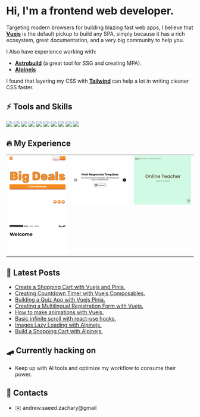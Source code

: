 # Hi, I'm a frontend web developer.
Targeting modern browsers for building blazing fast web apps, I believe that <a href="https://vuejs.org/">**Vuejs**</a> is the default pickup to build any SPA, simply because it has a rich ecosystem, great documentation, and a very big community to help you.

I Also have experience working with:

- <a href="https://astro.build/">**Astrobuild**</a> (a great tool for SSG and creating MPA).
- <a href="https://alpinejs.dev/">**Alpinejs**</a>

I found that layering my CSS with <a href="https://tailwindcss.com/">**Tailwind**</a> can help a lot in writing cleaner CSS faster.

## :zap: Tools and Skills
<img src="https://cdn.cdnlogo.com/logos/h/84/html.svg" width="24" />  <img src="https://cdn.cdnlogo.com/logos/c/18/css.svg" width="24" />  <img src="https://cdn.cdnlogo.com/logos/j/44/javascript.svg" width="26" />  <img src="https://cdn.cdnlogo.com/logos/n/88/nodejs.svg" width="72" />  <img src="https://astro.build/assets/press/full-logo-light.svg" width="75" /> 
<img src="https://alpinejs.dev/alpine_long.svg" width="120" />  <img src="https://cdn.cdnlogo.com/logos/t/58/tailwind-css.svg" width="30" />  <img src="https://cdn.cdnlogo.com/logos/s/90/sass.svg" width="32" />  <img src="https://www.vectorlogo.zone/logos/vuejs/vuejs-icon.svg" width="24" />  <img src="https://pinia.vuejs.org/logo.svg" width="20" />

## :fire: My Experience
<table>
  <tr>
    <td valign="center">
      <a href="https://github.com/andrew-zachary/big-deals">
        <img width="180" src="./big-deals.png" align="right"/>
      </a>
    </td>
    <td valign="center">
      <a href="https://github.com/andrew-zachary/html-responsive-templates">
        <img width="180" src="./html-responsive-templates.png" align="right"/>
      </a>
    </td>
    <td valign="center">
      <a href="https://github.com/andrew-zachary/online-teacher">
        <img width="180" src="./online-teacher.png" align="right"/>
      </a>
    </td>
  </tr>
  <tr>
    <td valign="center">
      <a href="https://github.com/andrew-zachary/cosmic-dust">
        <img width="180" src="./cosmic-dust.png" align="right"/>
      </a>
    </td>
  </tr>
</table>

## :gem: Latest Posts
- <a href="https://dev.to/andrewzach/create-a-shopping-cart-with-vuejs-and-pinia-1ooc">Create a Shopping Cart with Vuejs and Pinia.</a>
- <a href="https://dev.to/andrewzach/creating-countdown-timer-with-vuejs-composables-m52">Creating Countdown Timer with Vuejs Composables.</a>
- <a href="https://dev.to/andrewzach/building-a-quiz-app-with-vuejs-pinia-12d6">Building a Quiz App with Vuejs Pinia.</a>
- <a href="https://dev.to/andrewzach/creating-a-multilingual-registration-form-with-vuejs-vee-validate-and-vue-i18n-c07">Creating a Multilingual Registration Form with Vuejs.</a>
- <a href="https://dev.to/andrewzach/how-to-make-animations-with-vuejs-jp2">How to make animations with Vuejs.</a>
- <a href="https://dev.to/andrewzach/basic-infinite-scroll-with-react-use-hooks-447l">Basic infinite scroll with react-use hooks.</a>
- <a href="https://dev.to/andrewzach/hard-time-with-image-attribute-loadinglazy-alpinejs-can-help-4a05">Images Lazy Loading with Alpinejs.</a>
- <a href="https://dev.to/andrewzach/build-a-shopping-cart-with-alpinejs-3nkb">Build a Shopping Cart with Alpinejs.</a>


## :skateboard: Currently hacking on
- Keep up with AI tools and optimize my workflow to consume their power.

## :speech_balloon: Contacts
- :envelope: andrew.saeed.zachary@gmail